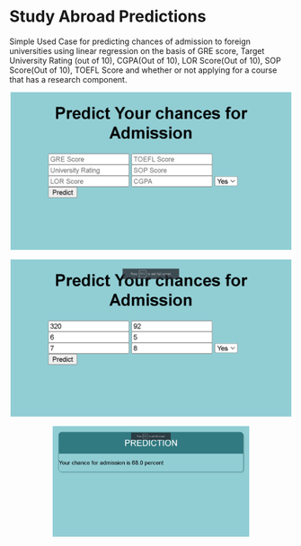 # Study Abroad Predictions
Simple Used Case for predicting chances of admission to foreign universities using linear regression on the basis of GRE score, Target University Rating (out of 10), CGPA(Out of 10), LOR Score(Out of 10), SOP Score(Out of 10), TOEFL Score and whether or not applying for a course that has a research component.

<p align = "center">
  <img src = "StudyAbroad1.png" width="500" alt="accessibility text">
</p>
<p align = "center">
<img src="StudyAbroad2.png" width="500" alt="accessibility text">
</p>
<p align="center">
  <img src="StudyAbroad3.png" width="350" title="hover text">
  
</p>
